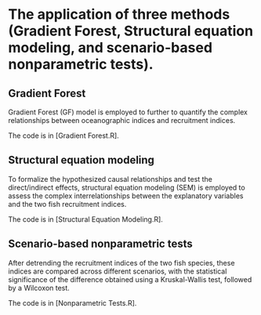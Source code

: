 # The application of three methods (Gradient Forest, Structural equation modeling, and scenario-based nonparametric tests).

##  Gradient Forest
Gradient Forest (GF) model is employed to further to quantify the complex relationships between oceanographic indices and recruitment indices. 

The code is in [Gradient Forest.R].

##  Structural equation modeling
To formalize the hypothesized causal relationships and test the direct/indirect effects, structural equation modeling (SEM) is employed to assess the complex interrelationships 
between the explanatory variables and the two fish recruitment indices. 

The code is in [Structural Equation Modeling.R].

##  Scenario-based nonparametric tests
After detrending the recruitment indices of the two fish species, these indices are compared across different scenarios, 
with the statistical significance of the difference obtained using a Kruskal-Wallis test, followed by a Wilcoxon test.  

The code is in [Nonparametric Tests.R].
